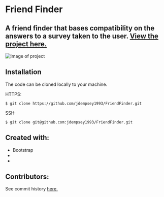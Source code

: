 # Friend Finder
A friend finder that bases compatibility on the answers to a survey taken to the user. 
[View the project here.](https://polar-bayou-56785.herokuapp.com)
------

![Image of project]()

Installation
---

The code can be cloned locally to your machine. 

HTTPS:
```
$ git clone https://github.com/jdempsey1993/FriendFinder.git
```
SSH:
```
$ git clone git@github.com:jdempsey1993/FriendFinder.git
```

Created with:
---
* Bootstrap
* 
* 


Contributors:
---
See commit history [here.](https://github.com/jdempsey1993/FriendFinder/graphs/contributors)

